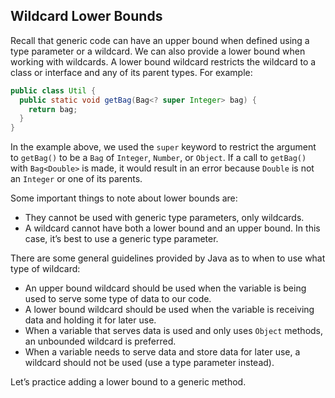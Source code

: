 ## Wildcard Lower Bounds

Recall that generic code can have an upper bound when defined using a type parameter or a wildcard. We can also provide a lower bound when working with wildcards. A lower bound wildcard restricts the wildcard to a class or interface and any of its parent types. For example:

```java
public class Util {
  public static void getBag(Bag<? super Integer> bag) {
    return bag;
  }
}
```

In the example above, we used the `super` keyword to restrict the argument to `getBag()` to be a `Bag` of `Integer`, `Number`, or `Object`. If a call to `getBag()` with `Bag<Double>` is made, it would result in an error because `Double` is not an `Integer` or one of its parents.

Some important things to note about lower bounds are:

* They cannot be used with generic type parameters, only wildcards.
* A wildcard cannot have both a lower bound and an upper bound. In this case, it’s best to use a generic type parameter.

There are some general guidelines provided by Java as to when to use what type of wildcard:

* An upper bound wildcard should be used when the variable is being used to serve some type of data to our code.
* A lower bound wildcard should be used when the variable is receiving data and holding it for later use.
* When a variable that serves data is used and only uses `Object` methods, an unbounded wildcard is preferred.
* When a variable needs to serve data and store data for later use, a wildcard should not be used (use a type parameter instead).

Let’s practice adding a lower bound to a generic method.
